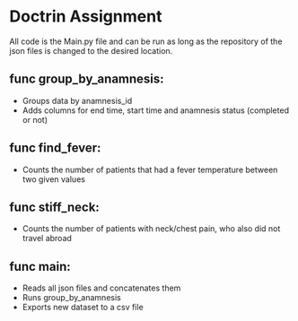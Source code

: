 # Doctrin Assignment
All code is the Main.py file and can be run as long as the repository of the json files is changed to the desired location.
## func group_by_anamnesis:
- Groups data by anamnesis_id
- Adds columns for end time, start time and anamnesis status (completed or not)

## func find_fever:
- Counts the number of patients that had a fever temperature between two given values

## func stiff_neck:
- Counts the number of patients with neck/chest pain, who also did not travel abroad

## func main:
- Reads all json files and concatenates them
- Runs group_by_anamnesis
- Exports new dataset to a csv file



